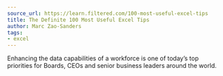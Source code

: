 ```yaml
---
source_url: https://learn.filtered.com/100-most-useful-excel-tips
title: The Definite 100 Most Useful Excel Tips
author: Marc Zao-Sanders
tags:
- excel
---
```


Enhancing the data capabilities of a workforce is one of today’s top priorities for Boards, CEOs and senior business leaders around the world.
